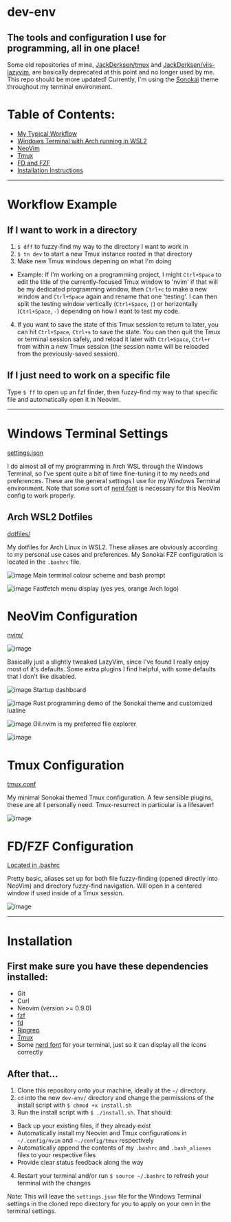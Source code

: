# dev-env
## The tools and configuration I use for programming, all in one place!

Some old repositories of mine, [JackDerksen/tmux](https://github.com/JackDerksen/tmux) and [JackDerksen/viis-lazyvim](https://github.com/JackDerksen/viis-lazyvim), are basically deprecated at this point and no longer used by me. This repo should be more updated! Currently, I'm using the [Sonokai](https://github.com/sainnhe/sonokai) theme throughout my terminal environment. 

# Table of Contents:
- [My Typical Workflow](#Workflow-Example)
- [Windows Terminal with Arch running in WSL2](#Windows-Terminal-Settings)
- [NeoVim](#NeoVim-Configuration)
- [Tmux](#Tmux-Configuration)
- [FD and FZF](#FD/FZF-Configuration)
- [Installation Instructions](#Installation)


---

# Workflow Example

## If I want to work in a directory

1. `$ dff` to fuzzy-find my way to the directory I want to work in
2. `$ tn dev` to start a new Tmux instance rooted in that directory
3. Make new Tmux windows depening on what I'm doing
  - Example: If I'm working on a programming project, I might `Ctrl+Space` to edit the title of the currently-focused Tmux window to 'nvim' if that will be my dedicated programming window, then `Ctrl+c` to make a new window and `Ctrl+Space` again and rename that one 'testing'. I can then split the testing window vertically (`Ctrl+Space`, `|`) or horizontally (`Ctrl+Space`, `-`) depending on how I want to test my code.

4. If you want to save the state of this Tmux session to return to later, you can hit `Ctrl+Space`, `Ctrl+s` to save the state. You can then quit the Tmux or terminal session safely, and reload it later with `Ctrl+Space`, `Ctrl+r` from within a new Tmux session (the session name will be reloaded from the previously-saved session). 

## If I just need to work on a specific file

Type `$ ff` to open up an fzf finder, then fuzzy-find my way to that specific file and automatically open it in Neovim.


---


# Windows Terminal Settings
[settings.json](https://github.com/JackDerksen/dev-env/blob/main/terminal/settings.json)

I do almost all of my programming in Arch WSL through the Windows Terminal, so I've spent quite a bit of time fine-tuning it to my needs and preferences. These are the general settings I use for my Windows Terminal environment. Note that some sort of [nerd font](https://www.nerdfonts.com/) is necessary for this NeoVim config to work properly.


## Arch WSL2 Dotfiles
[dotfiles/](https://github.com/JackDerksen/dev-env/tree/main/dotfiles)

My dotfiles for Arch Linux in WSL2. These aliases are obviously according to my personal use cases and preferences. My Sonokai FZF configuration is located in the `.bashrc` file.

![image](https://github.com/user-attachments/assets/94f8d428-cbcc-4f81-9881-cf0436c99a90)
Main terminal colour scheme and bash prompt

![image](https://github.com/user-attachments/assets/46074455-74e5-4912-9056-2eed97571610)
Fastfetch menu display (yes yes, orange Arch logo)


# NeoVim Configuration
[nvim/](https://github.com/JackDerksen/dev-env/tree/main/nvim)

![image](https://github.com/user-attachments/assets/f0722f22-749c-41fe-a09a-75e16ea95f17)

Basically just a slightly tweaked LazyVim, since I've found I really enjoy most of it's defaults. Some extra plugins I find helpful, with some defaults that I don't like disabled.

![image](https://github.com/user-attachments/assets/3f729d32-1a58-4696-bec8-d744373dfa6b)
Startup dashboard

![image](https://github.com/user-attachments/assets/37024130-dde1-4103-ba7f-ba1d4e97b324)
Rust programming demo of the Sonokai theme and customized lualine

![image](https://github.com/user-attachments/assets/e2455833-fe65-40e2-a504-f949e3ae48ee)
Oil.nvim is my preferred file explorer

![image](https://github.com/user-attachments/assets/4f3ba028-7a03-4111-b196-2d093141d5b1)


# Tmux Configuration
[tmux.conf](https://github.com/JackDerksen/dev-env/tree/main/nvim)

My minimal Sonokai themed Tmux configuration. A few sensible plugins, these are all I personally need. Tmux-resurrect in particular is a lifesaver!

![image](https://github.com/user-attachments/assets/ab69d499-7a05-4413-b5cd-7861f26be04c)


# FD/FZF Configuration
[Located in .bashrc](https://github.com/JackDerksen/dev-env/blob/main/dotfiles/.bashrc)

Pretty basic, aliases set up for both file fuzzy-finding (opened directly into NeoVim) and directory fuzzy-find navigation. Will open in a centered window if used inside of a Tmux session.

![image](https://github.com/user-attachments/assets/d3a3227a-d9eb-435a-8c61-3e3a44d84133)

---

# Installation

## First make sure you have these dependencies installed:
- Git
- Curl
- Neovim (version >= 0.9.0)
- [fzf](https://github.com/junegunn/fzf)
- [fd](https://github.com/sharkdp/fd)
- [Ripgrep](https://https://github.com/BurntSushi/ripgrep)
- [Tmux](https://github.com/tmux/tmux/wiki/Installing)
- Some [nerd font](https://www.nerdfonts.com/) for your terminal, just so it can display all the icons correctly

## After that...
1. Clone this repository onto your machine, ideally at the `~/` directory.
2. `cd` into the new `dev-env/` directory and change the permissions of the install script with `$ chmod +x install.sh`
3. Run the install script with `$ ./install.sh`. That should:
  - Back up your existing files, if they already exist
  - Automatically install my Neovim and Tmux configurations in `~/.config/nvim` and `~./config/tmux` respectively
  - Automatically append the contents of my `.bashrc` and `.bash_aliases` files to your respective files
  - Provide clear status feedback along the way
4. Restart your terminal and/or run `$ source ~/.bashrc` to refresh your terminal with the changes

Note: This will leave the `settings.json` file for the Windows Terminal settings in the cloned repo directory for you to apply on your own in the terminal settings.
